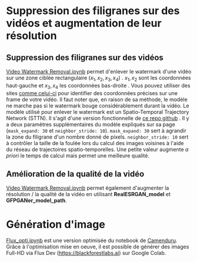 # Suppression des filigranes sur des vidéos et augmentation de leur résolution

## Suppression des filigranes sur des vidéos
[Video Watermark Removal.ipynb](https://github.com/ZygoOoade/Graphisms/blob/master/Video_Watermark_Removal.ipynb) permet d'enlever le watermark d'une vidéo sur une zone ciblée rectangulaire $(x_1, x_2, x_3, x_4)$ . $x_1, x_2$ sont les coordonnées haut-gauche et $x_3, x_4$ les coordonnées bas-droite  .
Vous pouvez utiliser des sites [comme celui-ci](https://pixspy.com/) pour identifier des coordonnées précises sur une frame de votre vidéo.
Il faut noter que, en raison de sa méthode, le modèle ne marche pas si le watermark bouge considérablement durant la vidéo.
Le modèle utilisé pour enlever le watermark est un Spatio-Temporal Trajectory Network (STTN).
Il s'agit d'une version fonctionnelle de [ce repo github](https://github.com/chenwr727/KLing-Video-WatermarkRemover-Enhancer) .
Il y a deux paramètres supplémentaires du modèle expliqués sur sa page (`mask_expand: 30` et `neighbor_stride: 10`). 
`mask_expand: 30` sert à agrandir la zone du filigrane d'un nombre donné de pixels.
`neighbor_stride: 10` sert à contrôler la taille de la foulée lors du calcul des images voisines à l'aide du réseau de trajectoires spatio-temporelles. Une petite valeur augmente *a priori* le temps de calcul mais permet une meilleure qualité.


## Amélioration de la qualité de la vidéo
[Video Watermark Removal.ipynb](https://github.com/ZygoOoade/Graphisms/blob/master/Video_Watermark_Removal.ipynb) permet également d'augmenter la résolution / la qualité de la vidéo en utilisant **RealESRGAN_model** et **GFPGANer_model_path**.


# Génération d'image

[Flux_opti.ipynb](https://github.com/ZygoOoade/Graphisms/blob/master/flux_opti.ipynb) est une version optimisée du notebook de [Camenduru](https://github.com/camenduru/flux-jupyter).
Grâce à l'optimisation mise en oeuve, il est possible de générer des images Full-HD via Flux Dev (https://blackforestlabs.ai) sur Google Colab.
